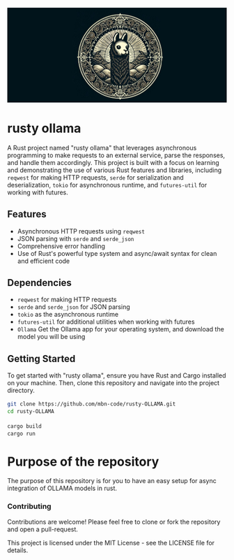 
![ollama rust cover](cover.jpg)



# rusty ollama

A Rust project named "rusty ollama" that leverages asynchronous programming to make requests to an external service, parse the responses, and handle them accordingly. This project is built with a focus on learning and demonstrating the use of various Rust features and libraries, including `reqwest` for making HTTP requests, `serde` for serialization and deserialization, `tokio` for asynchronous runtime, and `futures-util` for working with futures.

## Features

- Asynchronous HTTP requests using `reqwest`
- JSON parsing with `serde` and `serde_json`
- Comprehensive error handling
- Use of Rust's powerful type system and async/await syntax for clean and efficient code

## Dependencies

- `reqwest` for making HTTP requests
- `serde` and `serde_json` for JSON parsing
- `tokio` as the asynchronous runtime
- `futures-util` for additional utilities when working with futures
- `Ollama` Get the Ollama app for your operating system, and download the model you will be using

## Getting Started

To get started with "rusty ollama", ensure you have Rust and Cargo installed on your machine. Then, clone this repository and navigate into the project directory.

```sh
git clone https://github.com/mbn-code/rusty-OLLAMA.git
cd rusty-OLLAMA

cargo build
cargo run
```

# Purpose of the repository

The purpose of this repository is for you to have an easy setup for async integration of OLLAMA models in rust. 


### Contributing

Contributions are welcome! Please feel free to clone or fork the repository and open a pull-request.




This project is licensed under the MIT License - see the LICENSE file for details.

